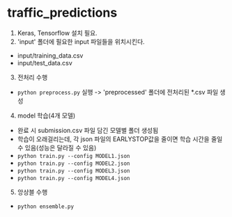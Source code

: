 # traffic_predictions
1. Keras, Tensorflow 설치 필요.
2. 'input' 폴더에 필요한 input 파일들을 위치시킨다.  
 - input/training_data.csv
 - input/test_data.csv
3. 전처리 수행
 - `python preprocess.py` 실행 -> 'preprocessed' 폴더에 전처리된 *.csv 파일 생성  
4. model 학습(4개 모델)
 - 완료 시 submission.csv 파일 담긴 모델별 폴더 생성됨
 - 학습이 오래걸리는데, 각 json 파일의 EARLYSTOP값을 줄이면 학습 시간을 줄일 수 있음(성능은 달라질 수 있음)
 - `python train.py --config MODEL1.json`
 - `python train.py --config MODEL2.json`
 - `python train.py --config MODEL3.json`
 - `python train.py --config MODEL4.json`
5. 앙상블 수행
 - `python ensemble.py`
